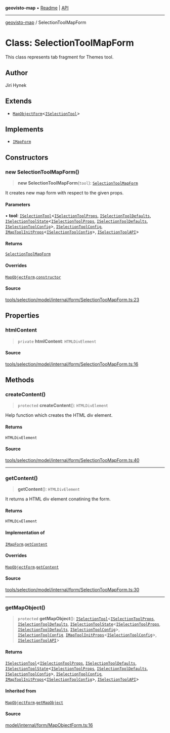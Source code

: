 **geovisto-map** • [Readme](../README.md) \| [API](../globals.md)

***

[geovisto-map](../README.md) / SelectionToolMapForm

# Class: SelectionToolMapForm

This class represents tab fragment for Themes tool.

## Author

Jiri Hynek

## Extends

- [`MapObjectForm`](MapObjectForm.md)\<[`ISelectionTool`](../interfaces/ISelectionTool.md)\>

## Implements

- [`IMapForm`](../interfaces/IMapForm.md)

## Constructors

### new SelectionToolMapForm()

> **new SelectionToolMapForm**(`tool`): [`SelectionToolMapForm`](SelectionToolMapForm.md)

It creates new map form with respect to the given props.

#### Parameters

• **tool**: [`ISelectionTool`](../interfaces/ISelectionTool.md)\<[`ISelectionToolProps`](../type-aliases/ISelectionToolProps.md), [`ISelectionToolDefaults`](../interfaces/ISelectionToolDefaults.md), [`ISelectionToolState`](../interfaces/ISelectionToolState.md)\<[`ISelectionToolProps`](../type-aliases/ISelectionToolProps.md), [`ISelectionToolDefaults`](../interfaces/ISelectionToolDefaults.md), [`ISelectionToolConfig`](../type-aliases/ISelectionToolConfig.md)\>, [`ISelectionToolConfig`](../type-aliases/ISelectionToolConfig.md), [`IMapToolInitProps`](../type-aliases/IMapToolInitProps.md)\<[`ISelectionToolConfig`](../type-aliases/ISelectionToolConfig.md)\>, [`ISelectionToolAPI`](../type-aliases/ISelectionToolAPI.md)\>

#### Returns

[`SelectionToolMapForm`](SelectionToolMapForm.md)

#### Overrides

[`MapObjectForm`](MapObjectForm.md).[`constructor`](MapObjectForm.md#constructors)

#### Source

[tools/selection/model/internal/form/SelectionTooMapForm.ts:23](https://github.com/geovisto/geovisto-map/blob/5ee2cb5d45c19062fc8fc6beefa2848c076518b6/src/tools/selection/model/internal/form/SelectionTooMapForm.ts#L23)

## Properties

### htmlContent

> `private` **htmlContent**: `HTMLDivElement`

#### Source

[tools/selection/model/internal/form/SelectionTooMapForm.ts:16](https://github.com/geovisto/geovisto-map/blob/5ee2cb5d45c19062fc8fc6beefa2848c076518b6/src/tools/selection/model/internal/form/SelectionTooMapForm.ts#L16)

## Methods

### createContent()

> `protected` **createContent**(): `HTMLDivElement`

Help function which creates the HTML div element.

#### Returns

`HTMLDivElement`

#### Source

[tools/selection/model/internal/form/SelectionTooMapForm.ts:40](https://github.com/geovisto/geovisto-map/blob/5ee2cb5d45c19062fc8fc6beefa2848c076518b6/src/tools/selection/model/internal/form/SelectionTooMapForm.ts#L40)

***

### getContent()

> **getContent**(): `HTMLDivElement`

It returns a HTML div element conatining the form.

#### Returns

`HTMLDivElement`

#### Implementation of

[`IMapForm`](../interfaces/IMapForm.md).[`getContent`](../interfaces/IMapForm.md#getcontent)

#### Overrides

[`MapObjectForm`](MapObjectForm.md).[`getContent`](MapObjectForm.md#getcontent)

#### Source

[tools/selection/model/internal/form/SelectionTooMapForm.ts:30](https://github.com/geovisto/geovisto-map/blob/5ee2cb5d45c19062fc8fc6beefa2848c076518b6/src/tools/selection/model/internal/form/SelectionTooMapForm.ts#L30)

***

### getMapObject()

> `protected` **getMapObject**(): [`ISelectionTool`](../interfaces/ISelectionTool.md)\<[`ISelectionToolProps`](../type-aliases/ISelectionToolProps.md), [`ISelectionToolDefaults`](../interfaces/ISelectionToolDefaults.md), [`ISelectionToolState`](../interfaces/ISelectionToolState.md)\<[`ISelectionToolProps`](../type-aliases/ISelectionToolProps.md), [`ISelectionToolDefaults`](../interfaces/ISelectionToolDefaults.md), [`ISelectionToolConfig`](../type-aliases/ISelectionToolConfig.md)\>, [`ISelectionToolConfig`](../type-aliases/ISelectionToolConfig.md), [`IMapToolInitProps`](../type-aliases/IMapToolInitProps.md)\<[`ISelectionToolConfig`](../type-aliases/ISelectionToolConfig.md)\>, [`ISelectionToolAPI`](../type-aliases/ISelectionToolAPI.md)\>

#### Returns

[`ISelectionTool`](../interfaces/ISelectionTool.md)\<[`ISelectionToolProps`](../type-aliases/ISelectionToolProps.md), [`ISelectionToolDefaults`](../interfaces/ISelectionToolDefaults.md), [`ISelectionToolState`](../interfaces/ISelectionToolState.md)\<[`ISelectionToolProps`](../type-aliases/ISelectionToolProps.md), [`ISelectionToolDefaults`](../interfaces/ISelectionToolDefaults.md), [`ISelectionToolConfig`](../type-aliases/ISelectionToolConfig.md)\>, [`ISelectionToolConfig`](../type-aliases/ISelectionToolConfig.md), [`IMapToolInitProps`](../type-aliases/IMapToolInitProps.md)\<[`ISelectionToolConfig`](../type-aliases/ISelectionToolConfig.md)\>, [`ISelectionToolAPI`](../type-aliases/ISelectionToolAPI.md)\>

#### Inherited from

[`MapObjectForm`](MapObjectForm.md).[`getMapObject`](MapObjectForm.md#getmapobject)

#### Source

[model/internal/form/MapObjectForm.ts:16](https://github.com/geovisto/geovisto-map/blob/5ee2cb5d45c19062fc8fc6beefa2848c076518b6/src/model/internal/form/MapObjectForm.ts#L16)
